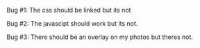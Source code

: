 Bug #1: The css should be linked but its not

Bug #2: The javascipt should work but its not.

Bug #3: There should be an overlay on my photos but theres not.
